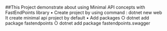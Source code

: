 ##This Project demonstrate about using Minimal API concepts with FastEndPoints library
	• Create project by using command : dotnet new web It create minimal api project by default
	• Add packages
		○ dotnet add package fastendpoints
		○ dotnet add package fastendpoints.swagger
